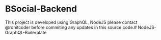 # BSocial-Backend

This project is developed using GraphQL, NodeJS please contact @rohitcoder before commiting any updates in this source code.# NodeJS-GraphQL-Boilerplate
